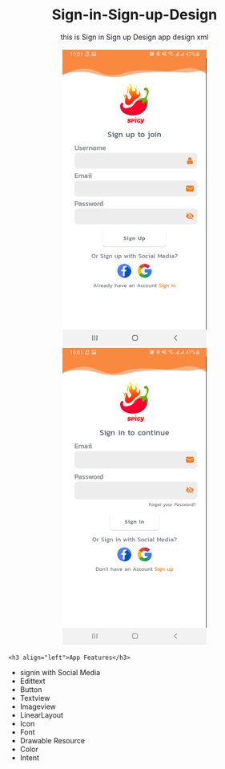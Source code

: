 <p align="center">
  <h1 align="center">Sign-in-Sign-up-Design</h1>
  <p align="center">this is Sign in Sign up Design app design xml
 <br />
    <br />
    <img src="/Screenshot1.png" width="288" height="592" />
    <img src="/Screenshot2.png" width="288" height="592" />

    <h3 align="left">App Features</h3>
    
  * signin with Social Media
  * Edittext
  * Button
  * Textview 
  * Imageview
  * LinearLayout
  * Icon
  * Font
  * Drawable Resource
  * Color
  * Intent
  </p>
</p>
